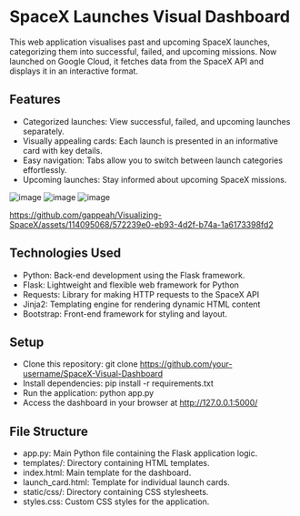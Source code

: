 # SpaceX Launches Visual Dashboard

This web application visualises past and upcoming SpaceX launches, categorizing them into successful, failed, and upcoming missions. Now launched on Google Cloud, it fetches data from the SpaceX API and displays it in an interactive format.

## Features
* Categorized launches: View successful, failed, and upcoming launches separately.
* Visually appealing cards: Each launch is presented in an informative card with key details.
* Easy navigation: Tabs allow you to switch between launch categories effortlessly.
* Upcoming launches: Stay informed about upcoming SpaceX missions.

![image](https://github.com/gappeah/Visualizing-SpaceX/assets/114095068/8d647a08-ed54-49f2-a16b-5d7de9a30b3c)
![image](https://github.com/gappeah/Visualizing-SpaceX/assets/114095068/00770016-5fc3-4af1-95c7-657f07356a08)
![image](https://github.com/gappeah/Visualizing-SpaceX/assets/114095068/bd67cc54-4b8b-488d-87c2-8505e84ff2ab)


https://github.com/gappeah/Visualizing-SpaceX/assets/114095068/572239e0-eb93-4d2f-b74a-1a6173398fd2


## Technologies Used
* Python: Back-end development using the Flask framework.
* Flask: Lightweight and flexible web framework for Python
* Requests: Library for making HTTP requests to the SpaceX API
* Jinja2: Templating engine for rendering dynamic HTML content
* Bootstrap: Front-end framework for styling and layout.

## Setup
* Clone this repository: git clone https://github.com/your-username/SpaceX-Visual-Dashboard
* Install dependencies: pip install -r requirements.txt
* Run the application: python app.py
* Access the dashboard in your browser at http://127.0.0.1:5000/

## File Structure
* app.py: Main Python file containing the Flask application logic.
* templates/: Directory containing HTML templates.
* index.html: Main template for the dashboard.
* launch_card.html: Template for individual launch cards.
* static/css/: Directory containing CSS stylesheets.
* styles.css: Custom CSS styles for the application.
